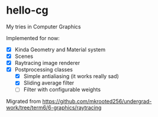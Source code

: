 # hello-cg

My tries in Computer Graphics

Implemented for now:
- [x] Kinda Geometry and Material system
- [x] Scenes
- [x] Raytracing image renderer
- [x] Postprocessing classes
  - [x] Simple antialiasing (it works really sad)
  - [x] Sliding average filter
  - [ ] Filter with configurable weights

Migrated from https://github.com/mkrooted256/undergrad-work/tree/term6/6-graphics/raytracing
